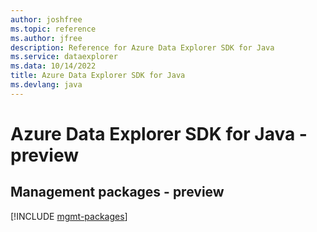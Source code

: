 ```yaml
---
author: joshfree
ms.topic: reference
ms.author: jfree
description: Reference for Azure Data Explorer SDK for Java
ms.service: dataexplorer
ms.data: 10/14/2022
title: Azure Data Explorer SDK for Java
ms.devlang: java
---
```

# Azure Data Explorer SDK for Java - preview

## Management packages - preview
[!INCLUDE [mgmt-packages](data-explorer-mgmt-index.md)]
